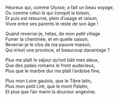 Heureux qui, comme Ulysse, a fait un beau voyage,     
Ou comme celui-là qui conquit la toison,     
Et puis est retourné, plein d’usage et raison,     
Vivre entre ses parents le reste de son âge !     
     
Quand reverrai-je, hélas, de mon petit village     
Fumer la cheminée, et en quelle saison,     
Reverrai-je le clos de ma pauvre maison,     
Qui m’est une province, et beaucoup davantage ?     
     
Plus me plaît le séjour qu’ont bâti mes aïeux,     
Que des palais romains le front audacieux,     
Plus que le marbre dur me plaît l’ardoise fine,     
     
Plus mon Loire gaulois, que le Tibre latin,     
Plus mon petit Liré, que le mont Palatin,     
Et plus que l’air marin la douceur angevine.     
